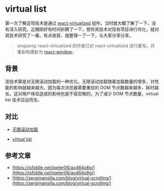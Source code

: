 # virtual list

第一次了解这项技术是通过 [react-virtualized](https://bvaughn.github.io/react-virtualized/) 组件。当时就大概了解了一下，没有深入研究。近期刚好有时间折腾了一下，想将其技术对现有项目进行优化，就对其技术研究了一番。有点收获，就整理一了一下，与大家分享分享。
> singsong: react-virtualized 的作者已对 react-virtualized 进行重写。并重新构建新为 [react-window](https://github.com/bvaughn/react-window)。

## 背景

该技术算是对无限滚动加载的一种优化。无限滚动加载随着加载数量的增多，对性能的影响就越来越大。因为每次浏览器需要重绘的 DOM 节点数越来越多，耗时越长。这对用户体验造成的影响也是不容忽略的。为了减少 DOM 节点数量，virtual list 技术应运而生。

## 对比

- [无限滚动加载](./list.html)

- [virtual list](./vlist.html)


## 参考文章

- [https://jsfiddle.net/jpeter06/ao464o8g/](https://jsfiddle.net/jpeter06/ao464o8g/)
- [https://sergimansilla.com/blog/virtual-scrolling/](https://sergimansilla.com/blog/virtual-scrolling/)
